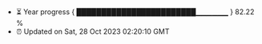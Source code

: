 - ⏳ Year progress { ████████████████████████▁▁▁▁▁▁ } 82.22 %
- ⏰ Updated on Sat, 28 Oct 2023 02:20:10 GMT

